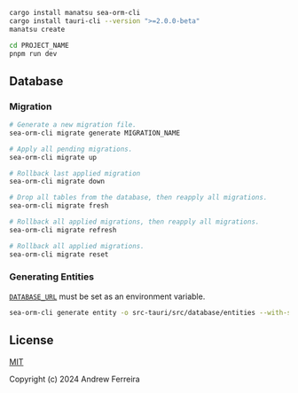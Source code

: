 ```bash
cargo install manatsu sea-orm-cli
cargo install tauri-cli --version ">=2.0.0-beta"
manatsu create

cd PROJECT_NAME
pnpm run dev
```

## Database

### Migration

```sh
# Generate a new migration file.
sea-orm-cli migrate generate MIGRATION_NAME

# Apply all pending migrations.
sea-orm-cli migrate up

# Rollback last applied migration
sea-orm-cli migrate down

# Drop all tables from the database, then reapply all migrations.
sea-orm-cli migrate fresh

# Rollback all applied migrations, then reapply all migrations.
sea-orm-cli migrate refresh

# Rollback all applied migrations.
sea-orm-cli migrate reset
```

### Generating Entities

[`DATABASE_URL`](https://www.sea-ql.org/SeaORM/docs/generate-entity/sea-orm-cli/#configure-environment) must be set as an environment variable.

```sh
sea-orm-cli generate entity -o src-tauri/src/database/entities --with-serde both --model-extra-attributes "serde(rename_all(serialize = \"camelCase\"))" --model-extra-attributes "serde(rename_all(deserialize = \"snake_case\"))" --serde-skip-deserializing-primary-key
```

## License

[MIT](https://raw.githubusercontent.com/ferreira-tb/manatsu/main/LICENSE)

Copyright (c) 2024 Andrew Ferreira

